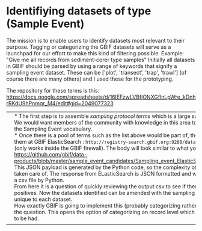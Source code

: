 # Identifiying datasets of type (Sample Event)

The mission is to enable users to identify datasets most relevant to their purpose. Tagging or categorizing the GBIF datasets will serve as a launchpad for our effort to make this kind of filtering possible. Example: "Give me all records from sediment-corer type samples"
Initially all datasets in GBIF should be parsed by using a range of keywords that signify a sampling event dataset.
These can be ['plot', 'transect', 'trap', 'trawl'] (of course there are many others) and I used these for the prototyping.

The repository for these terms is this:
https://docs.google.com/spreadsheets/d/16lEFzwLVBfjONXGflnLpWre_kDnhrRKdU9hPnmqr_M4/edit#gid=2049077323

|                             |                    |
| -------------               |:------------------|
|![alt text](https://github.com/gbif/data-products/blob/master/sample_event_candidates/SampEvent_drawexpress.png)         | * The first step is to assemble *sampling protocol terms* which is a large subject unto itself.<br/>We would want members of the community with knowledge in this area to contribute to the Sampling Event vocabulary.<br/>* Once there is a pool of terms such as the list above would be part of, then we can throw them at GBIF ElasticSearch : `http://registry-search.gbif.org:9200/dataset/_search/` (only works inside the GBIF firewall). The body will look similar to what you see here: https://github.com/gbif/data-products/blob/master/sample_event_candidates/Sampling_event_ElasticSearch_body_json <br/>This JSON payload is generated by the Python code, so the complexity of this is already taken care of. The response from ELasticSearch is JSON formatted and will be parsed into a csv file by Python.<br/>From here it is a question of quickly reviewing the output csv to see if there are false positives. Now the datasets identified can be amended with the sampling protocol terms unique to each dataset.<br/>How exactly GBIF is going to implement this (probably categorizing rather than tagging) is the question. This opens the option of categorizing on record level which is a discussion to be had.|
|               |                     |



